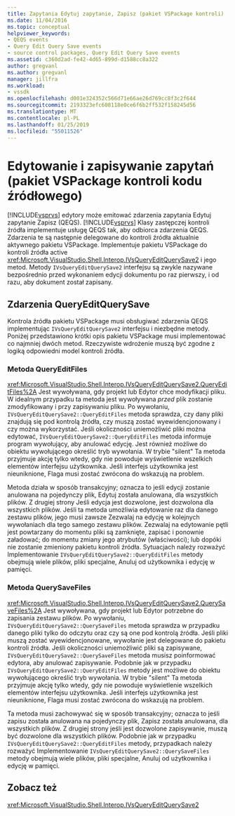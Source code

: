 ```yaml
---
title: Zapytania Edytuj zapytanie, Zapisz (pakiet VSPackage kontroli) | Dokumentacja firmy Microsoft
ms.date: 11/04/2016
ms.topic: conceptual
helpviewer_keywords:
- QEQS events
- Query Edit Query Save events
- source control packages, Query Edit Query Save events
ms.assetid: c360d2ad-fe42-4d65-899d-d1588cc8a322
author: gregvanl
ms.author: gregvanl
manager: jillfra
ms.workload:
- vssdk
ms.openlocfilehash: d001e324352c566d71e66ae26d769cc8f3c2f644
ms.sourcegitcommit: 2193323efc608118e0ce6f6b2ff532f158245d56
ms.translationtype: MT
ms.contentlocale: pl-PL
ms.lasthandoff: 01/25/2019
ms.locfileid: "55011526"
---
```

# <a name="query-edit-query-save-source-control-vspackage"></a>Edytowanie i zapisywanie zapytań (pakiet VSPackage kontroli kodu źródłowego)
[!INCLUDE[vsprvs](../../code-quality/includes/vsprvs_md.md)] edytory może emitować zdarzenia zapytania Edytuj zapytanie Zapisz (QEQS). [!INCLUDE[vsprvs](../../code-quality/includes/vsprvs_md.md)] Klasy zastępczej kontroli źródła implementuje usługę QEQS tak, aby odbiorca zdarzenia QEQS. Zdarzenia te są następnie delegowane do kontroli źródła aktualnie aktywnego pakietu VSPackage. Implementuje pakietu VSPackage do kontroli źródła active <xref:Microsoft.VisualStudio.Shell.Interop.IVsQueryEditQuerySave2> i jego metod. Metody `IVsQueryEditQuerySave2` interfejsu są zwykle nazywane bezpośrednio przed wykonaniem edycji dokumentu po raz pierwszy, i od razu, aby dokument został zapisany.  
  
## <a name="queryeditquerysave-events"></a>Zdarzenia QueryEditQuerySave  
 Kontrola źródła pakietu VSPackage musi obsługiwać zdarzenia QEQS implementując `IVsQueryEditQuerySave2` interfejsu i niezbędne metody. Poniżej przedstawiono krótki opis pakietu VSPackage musi implementować co najmniej dwóch metod. Rzeczywiste wdrożenie muszą być zgodne z logiką odpowiedni model kontroli źródła.  
  
### <a name="queryeditfiles-method"></a>Metoda QueryEditFiles  
 <xref:Microsoft.VisualStudio.Shell.Interop.IVsQueryEditQuerySave2.QueryEditFiles%2A> Jest wywoływana, gdy projekt lub Edytor chce modyfikacji pliku. W idealnym przypadku ta metoda jest wywoływana *przed* plik zostanie zmodyfikowany i przy zapisywaniu pliku. Po wywołaniu, `IVsQueryEditQuerySave2::QueryEditFiles` metoda sprawdza, czy dany pliki znajdują się pod kontrolą źródła, czy muszą zostać wyewidencjonowany i czy można wykorzystać. Jeśli okoliczności uniemożliwić pliki można edytować, `IVsQueryEditQuerySave2::QueryEditFiles` metoda informuje program wywołujący, aby anulować edycję. Jest również możliwe do obiektu wywołującego określić tryb wywołania. W trybie "silent" Ta metoda przyjmuje akcję tylko wtedy, gdy nie powoduje wyświetlenie wszelkich elementów interfejsu użytkownika. Jeśli interfejs użytkownika jest nieuniknione, Flaga musi zostać zwrócona do wskazują na problem.  
  
 Metoda działa w sposób transakcyjny; oznacza to jeśli edycji zostanie anulowana na pojedynczy plik, Edytuj została anulowana, dla wszystkich plików. Z drugiej strony Jeśli edycja jest dozwolone, jest dozwolona dla wszystkich plików. Jeśli ta metoda umożliwia edytowanie raz dla danego zestawu plików, jego musi zawsze Zezwalaj na edycję w kolejnych wywołaniach dla tego samego zestawu plików. Zezwalaj na edytowanie pętli jest powtarzany do momentu pliki są zamknięte, zapisać i ponownie załadować; do momentu zmiany jego atrybutów (właściwości); lub dopóki nie zostanie zmieniony pakietu kontroli źródła. Sytuacjach należy rozważyć Implementowanie `IVsQueryEditQuerySave2::QueryEditFiles` metody obejmują wiele plików, pliki specjalne, Anuluj od użytkownika i edycję w pamięci.  
  
### <a name="querysavefiles-method"></a>Metoda QuerySaveFiles  
 <xref:Microsoft.VisualStudio.Shell.Interop.IVsQueryEditQuerySave2.QuerySaveFiles%2A> Jest wywoływana, gdy projekt lub Edytor potrzebne do zapisania zestawu plików. Po wywołaniu, `IVsQueryEditQuerySave2::QuerySaveFiles` metoda sprawdza w przypadku danego pliki tylko do odczytu oraz czy są one pod kontrolą źródła. Jeśli pliki muszą zostać wyewidencjonowane, wywołanie jest delegowane do pakietu kontroli źródła. Jeśli okoliczności uniemożliwić pliki są zapisywane, `IVsQueryEditQuerySave2::QuerySaveFiles` metoda musisz poinformować edytora, aby anulować zapisywanie. Podobnie jak w przypadku `IVsQueryEditQuerySave2::QueryEditFiles` metody jest możliwe do obiektu wywołującego określić tryb wywołania. W trybie "silent" Ta metoda przyjmuje akcję tylko wtedy, gdy nie powoduje wyświetlenie wszelkich elementów interfejsu użytkownika. Jeśli interfejs użytkownika jest nieuniknione, Flaga musi zostać zwrócona do wskazują na problem.  
  
 Ta metoda musi zachowywać się w sposób transakcyjny; oznacza to jeśli zapisu została anulowana na pojedynczy plik, Zapisz została anulowana, dla wszystkich plików. Z drugiej strony jeśli jest dozwolone zapisywanie, muszą być dozwolone dla wszystkich plików. Podobnie jak w przypadku `IVsQueryEditQuerySave2::QueryEditFiles` metody, przypadkach należy rozważyć Implementowanie `IVsQueryEditQuerySave2::QuerySaveFiles` metody obejmują wiele plików, pliki specjalne, Anuluj od użytkownika i edycję w pamięci.  
  
## <a name="see-also"></a>Zobacz też  
 <xref:Microsoft.VisualStudio.Shell.Interop.IVsQueryEditQuerySave2>